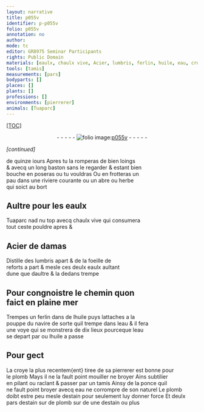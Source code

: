 ```yaml
---
layout: narrative
title: p055v
identifier: p-p055v
folio: p055v
annotation: no
author:
mode: tc
editor: GR8975 Seminar Participants
rights: Public Domain
materials: [eaulx, chaulx vive, Acier, lumbris, ferlin, huile, eau, croye, plomb, ponce, estain]
tools: [tamis]
measurements: [pars]
bodyparts: []
places: []
plants: []
professions: []
environments: [pierrerer]
animals: [Tuaparc]
---
```


<p><a href="{{site.url}}/{{base.url}}/diplomatic/">[TOC]</a></p><div class="folio" align="center">- - - - - <a href="http://gallica.bnf.fr/ark:/12148/btv1b10500001g/f116.image" target="_blank"><img src="https://cu-mkp.github.io/2017-workshop-edition/assets/photo-icon.png" alt="folio image: " style="display:inline-block; margin-bottom:-3px;"/>p055v</a> - - - - - </div>  
 
*[continued]*
  
de quinze iours Apres tu la romperas de bien loings<br/> & avecq un long baston sans le regarder & estant bien<br/> bouche en poseras ou tu vouldras Ou en frotteras un<br/> pau dans une riviere courante ou un abre ou herbe<br/> qui soict au bort
 
 
  

## Aultre pour les <span class="m">eaulx</span>

 
<span class="al">Tuaparc</span> nad nu top avecq <span class="m">chaulx vive</span> qui consumera<br/> tout ceste pouldre apres &
 
 
  

## <span class="m">Acier</span> de damas

 
Distille des <span class="m">lumbris</span> apart & de la foeille de<br/> reforts a part & mesle ces deulx <span class="m">eaulx</span> aultant<br/> dune que daultre & la dedans trempe
 
 
  

## Pour congnoistre le chemin quon<br/> faict en plaine mer

 
Trempes un <span class="m">ferlin</span> dans de l<span class="m">huile</span> puys lattaches a la<br/> pouppe du navire de sorte quil trempe dans l<span class="m">eau</span> & il fera<br/> une voye qui se monstrera de dix lieux pourceque l<span class="m">eau</span><br/> se depart par ou l<span class="m">huile</span> a passe
 
 
  

## Pour gect

 
La <span class="m">croye</span> la plus recentem{ent} tiree de sa <span class="env">pierrerer</span> est bonne pour<br/> le <span class="m">plomb</span> Mays il ne la fault point mouiller ne broyer Ains subtilier<br/> en pilant ou raclant & passer par un <span class="tl">tamis</span> Ainsy de la <span class="m">ponce</span> quil<br/> ne fault point broyer avecq <span class="m">eau</span> ne corrompre de son naturel Le <span class="m">plomb</span><br/> doibt estre peu mesle d<span class="m">estain</span> pour seulement luy donner force Et deulx<br/> <span class="ms">pars</span> <span class="del">d<span class="m">estain</span> sur de</span> <span class="m">plomb</span> sur <span class="del">de</span> une d<span class="m">estain</span> ou plus
 
